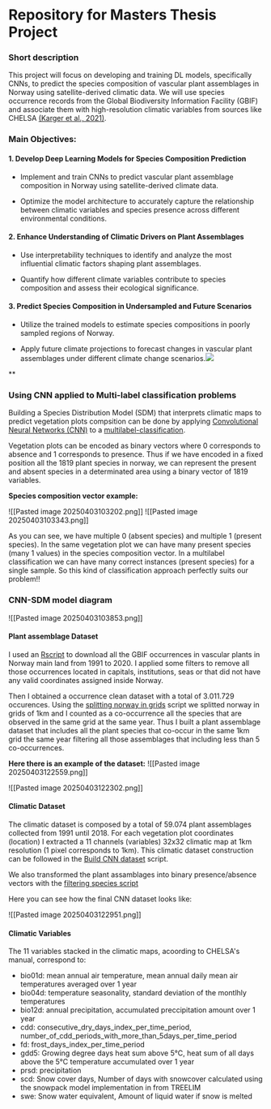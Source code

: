 # Repository for Masters Thesis Project

### Short description

This project will focus on developing and training DL models, specifically CNNs, to predict the species composition of vascular plant assemblages in Norway using satellite-derived climatic data. We will use species occurrence records from the Global Biodiversity Information Facility (GBIF) and associate them with high-resolution climatic variables from sources like CHELSA [(Karger et al., 2021)](https://www.zotero.org/google-docs/?bLQSd8).

### Main Objectives:

#### 1. Develop Deep Learning Models for Species Composition Prediction

- Implement and train CNNs to predict vascular plant assemblage composition in Norway using satellite-derived climate data.
    
- Optimize the model architecture to accurately capture the relationship between climatic variables and species presence across different environmental conditions.
    

#### 2. Enhance Understanding of Climatic Drivers on Plant Assemblages

- Use interpretability techniques to identify and analyze the most influential climatic factors shaping plant assemblages.
    
- Quantify how different climate variables contribute to species composition and assess their ecological significance.
    

#### 3. Predict Species Composition in Undersampled and Future Scenarios

- Utilize the trained models to estimate species compositions in poorly sampled regions of Norway.
    
- Apply future climate projections to forecast changes in vascular plant assemblages under different climate change scenarios.![](https://lh7-rt.googleusercontent.com/docsz/AD_4nXfXyCDU5eSdewtWPVPSsQn1I9v7t6puA6U3_CVmqZb82UcCRUEhKGCgBOT-1WEpmqY3BR4qmhNQi25wVvsnP_fopSz0R80nEH3cPLA_Tg5PEj-r4WFymvgG5avomDAf0XMx-ol5?key=RmwAfgQCK3ztacxMBzsRXSzW)
    

**

### Using CNN applied to Multi-label classification problems

Building a Species Distribution Model (SDM) that interprets climatic maps to predict  vegetation plots compsition can be done by applying [Convolutional Neural Networks (CNN)](https://medium.com/thedeephub/convolutional-neural-networks-a-comprehensive-guide-5cc0b5eae175) to a [multilabel-classification](https://medium.com/data-science-in-your-pocket/multi-label-classification-for-beginners-with-codes-6b098cc76f99). 

Vegetation plots can be encoded as binary vectors where 0 corresponds to absence and 1 corresponds to presence. Thus if we have encoded in a fixed position all the 1819 plant species in norway, we can represent the present and absent species in a determinated area using a binary vector of 1819 variables.

**Species composition vector example:**

![[Pasted image 20250403103202.png]]
![[Pasted image 20250403103343.png]]

As you can see, we have multiple 0 (absent species) and multiple 1 (present species). 
In the same vegetation plot we can have many present species (many 1 values) in the species composition vector.
In a multilabel classification we can have many correct instances (present species) for a single sample. So this kind of classification approach perfectly suits our problem!!

### CNN-SDM model diagram

![[Pasted image 20250403103853.png]]

#### Plant assemblage Dataset

I used an [Rscript](https://github.com/rauletepawa/Species_Distribution_Modeling/blob/main/code/1_gbif_norge_data.R) to download all the GBIF occurrences in vascular plants in Norway main land from 1991 to 2020. I applied some filters to remove all those occurrences located in capitals, institutions, seas or that did not have any valid coordinates assigned inside Norway.

Then I obtained a occurrence clean dataset with a total of 3.011.729 occurences.
Using the [splitting norway in grids](https://github.com/rauletepawa/Species_Distribution_Modeling/blob/main/code/Splitting_Norway_in_grids.ipynb) script we splitted norway in grids of 1km and I counted as a co-occurrence all the species that are observed in the same grid at the same year. Thus I built a plant assemblage dataset that includes all the plant species that co-occur in the same 1km grid the same year filtering all those assemblages that including less than 5 co-occurrences.

**Here there is an example of the dataset:**
![[Pasted image 20250403122559.png]]

![[Pasted image 20250403122302.png]]

#### Climatic Dataset
The climatic dataset is composed by a total of 59.074 plant assemblages collected from 1991 until 2018. For each vegetation plot coordinates (location) I extracted a 11 channels (variables) 32x32 climatic map at 1km resolution (1 pixel corresponds to 1km).
This climatic dataset construction can be followed in the [Build CNN dataset](https://github.com/rauletepawa/Species_Distribution_Modeling/blob/main/code/Build_CNN_dataset.ipynb) script.

We also transformed the plant assamblages into binary presence/absence vectors with the [filtering species script](http://localhost:8888/notebooks/Projects/GitHub/Species_Distribution_Modeling/code/filtering_species.ipynb) 

Here you can see how the final CNN dataset looks like:

![[Pasted image 20250403122951.png]]

#### Climatic Variables

The 11 variables stacked in the climatic maps, acoording to CHELSA's manual, correspond to:

- bio01d: mean annual air temperature, mean annual daily mean air temperatures averaged over 1 year
- bio04d: temperature seasonality, standard deviation of the montlhly temperatures
- bio12d: annual precipitation, accumulated preccipitation amount over 1 year
- cdd: consecutive_dry_days_index_per_time_period, number_of_cdd_periods_with_more_than_5days_per_time_period
- fd: frost_days_index_per_time_period
- gdd5: Growing degree days heat sum above 5°C, heat sum of all days above the 5°C temperature accumulated over 1 year
- prsd: precipitation
- scd: Snow cover days, Number of days with snowcover calculated using the snowpack model implementation in from TREELIM
- swe: Snow water equivalent, Amount of liquid water if snow is melted






